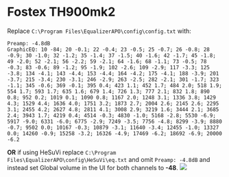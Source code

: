 # Fostex TH900mk2
Replace `C:\Program Files\EqualizerAPO\config\config.txt` with:
```
Preamp: -4.8dB
GraphicEQ: 10 -84; 20 -0.1; 22 -0.4; 23 -0.5; 25 -0.7; 26 -0.8; 28 -0.9; 30 -1.0; 32 -1.2; 35 -1.4; 37 -1.5; 40 -1.6; 42 -1.7; 45 -1.8; 49 -2.0; 52 -2.1; 56 -2.2; 59 -2.1; 64 -1.6; 68 -1.1; 73 -0.5; 78 -0.3; 83 -0.6; 89 -1.2; 95 -1.9; 102 -2.6; 109 -2.9; 117 -3.3; 125 -3.8; 134 -4.1; 143 -4.4; 153 -4.4; 164 -4.2; 175 -4.1; 188 -3.9; 201 -3.7; 215 -3.4; 230 -3.1; 246 -2.9; 263 -2.5; 282 -2.1; 301 -1.7; 323 -1.1; 345 -0.6; 369 -0.1; 395 0.4; 423 1.1; 452 1.7; 484 2.0; 518 1.9; 554 1.7; 593 1.7; 635 1.6; 679 1.4; 726 1.3; 777 2.1; 832 1.8; 890 0.8; 952 0.2; 1019 0.1; 1090 0.8; 1167 2.0; 1248 3.1; 1336 3.8; 1429 4.3; 1529 4.4; 1636 4.0; 1751 3.2; 1873 2.7; 2004 2.6; 2145 2.6; 2295 3.1; 2455 4.2; 2627 4.8; 2811 4.1; 3008 2.9; 3219 1.6; 3444 2.1; 3685 2.4; 3943 1.7; 4219 0.4; 4514 -0.3; 4830 -1.0; 5168 -2.8; 5530 -6.9; 5917 -9.0; 6331 -6.0; 6775 -2.9; 7249 -3.5; 7756 -4.8; 8299 -3.9; 8880 -0.7; 9502 0.0; 10167 -0.3; 10879 -3.1; 11640 -3.4; 12455 -1.0; 13327 0.0; 14260 -0.9; 15258 -3.2; 16326 -4.9; 17469 -6.2; 18692 -6.9; 20000 -6.2
```
**OR** if using HeSuVi replace `C:\Program Files\EqualizerAPO\config\HeSuVi\eq.txt` and omit `Preamp: -4.8dB` and instead set Global volume in the UI for both channels to **-48**.
![](https://raw.githubusercontent.com/jaakkopasanen/AutoEq/master/results/Sonoma%20Model%20One/innerfidelity/onear/Fostex%20TH900mk2/Fostex%20TH900mk2.png)